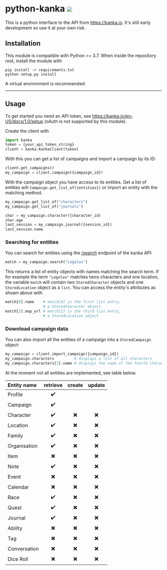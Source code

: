 # python-kanka ![](https://github.com/rbtnx/python-kanka/workflows/build/badge.svg)
This is a python interface to the API from https://kanka.io. It's still early development so use it at your own risk.

## Installation
This module is compatible with Python >= 3.7. When inside the repository root, install the module with
```
pip install -r requirements.txt
python setup.py install
```
A virtual environment is recommended.
***

## Usage
To get started you need an API token, see <https://kanka.io/en-US/docs/1.0/setup> (oAuth is not supported by this module).

Create the client with
```python
import kanka
token = {your_api_token_string}
client = kanka.KankaClient(token)
```

With this you can get a list of campaigns and import a campaign by its ID:
```python
client.get_campaigns()
my_campaign = client.campaign({campaign_id})
```

With the campaign object you have access to its entities. Get a list of entities wih `Campaign.get_list_of({entities})` or import an entity with the matching method. 
```python
my_campaign.get_list_of("characters")
my_campaign.get_list_of("journals")

char = my_campaign.character({character_id)
char.age
last_session = my_campaign.journal({session_id})
last_session.name
```

### **Searching for entities**
You can search for entities using the [/search](https://kanka.io/en/docs/1.0/search) endpoint of the kanka API:
```python
match = my_campaign.search("Legolas")
```
This returns a list of entity objects with names matching the search term. If for example the term `"Legolas"` matches twos characters and one location, the variable `match` will contain two `StoredCharacter` objects and one `StoredLocation` object as a `list`. You can access the entity's attributes as shown above with
```python
match[0].name    # match[0] is the first list entry,
                 # a StoredCharacter object
match[2].map_url # match[2] is the third list entry,
                 # a StoredLocation object
```

### **Download campaign data**

You can also import all the entities of a campaign into a `StoredCampaign` object:
```python
my_campaign = client.import_campaign({campaign_id})
my_campaign.characters         # displays a list of all characters
my_campaign.characters[3].name # displays the name of the fourth character in the list
```

At the moment not all entities are implemented, see table below.

| Entity name | retrieve | create | update |
|:------------|:----------------------:|:----------------------:|:----------------------:|
|Profile      |:heavy_check_mark:      |||
|Campaign     |:heavy_check_mark:      |||
|Character    |:heavy_check_mark:      |:heavy_multiplication_x:|:heavy_multiplication_x:|
|Location     |:heavy_check_mark:      |:heavy_multiplication_x:|:heavy_multiplication_x:|
|Family       |:heavy_check_mark:      |:heavy_multiplication_x:|:heavy_multiplication_x:|
|Organisation |:heavy_check_mark:      |:heavy_multiplication_x:|:heavy_multiplication_x:|
|Item         |:heavy_multiplication_x:|:heavy_multiplication_x:|:heavy_multiplication_x:|
|Note         |:heavy_check_mark:      |:heavy_multiplication_x:|:heavy_multiplication_x:|
|Event        |:heavy_multiplication_x:|:heavy_multiplication_x:|:heavy_multiplication_x:|
|Calendar     |:heavy_multiplication_x:|:heavy_multiplication_x:|:heavy_multiplication_x:|
|Race         |:heavy_check_mark:      |:heavy_multiplication_x:|:heavy_multiplication_x:|
|Quest        |:heavy_check_mark:      |:heavy_multiplication_x:|:heavy_multiplication_x:|
|Journal      |:heavy_check_mark:      |:heavy_multiplication_x:|:heavy_multiplication_x:|
|Ability      |:heavy_multiplication_x:|:heavy_multiplication_x:|:heavy_multiplication_x:|
|Tag          |:heavy_multiplication_x:|:heavy_multiplication_x:|:heavy_multiplication_x:|
|Conversation |:heavy_multiplication_x:|:heavy_multiplication_x:|:heavy_multiplication_x:|
|Dice Roll    |:heavy_multiplication_x:|:heavy_multiplication_x:|:heavy_multiplication_x:|
